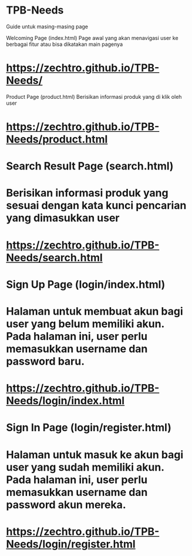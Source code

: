 # TPB-Needs


Guide untuk masing-masing page

Welcoming Page (index.html)
Page awal yang akan menavigasi user ke berbagai fitur atau bisa dikatakan main pagenya
# https://zechtro.github.io/TPB-Needs/

Product Page (product.html)
Berisikan informasi produk yang di klik oleh user
# https://zechtro.github.io/TPB-Needs/product.html

# Search Result Page (search.html)
# Berisikan informasi produk yang sesuai dengan kata kunci pencarian yang dimasukkan user
# https://zechtro.github.io/TPB-Needs/search.html

# Sign Up Page (login/index.html)
# Halaman untuk membuat akun bagi user yang belum memiliki akun. Pada halaman ini, user perlu memasukkan username dan password baru. 
# https://zechtro.github.io/TPB-Needs/login/index.html

# Sign In Page (login/register.html)
# Halaman untuk masuk ke akun bagi user yang sudah memiliki akun. Pada halaman ini, user perlu memasukkan username dan password akun mereka.
# https://zechtro.github.io/TPB-Needs/login/register.html
